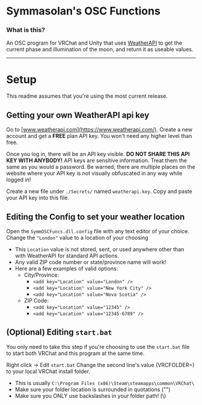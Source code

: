 # Symmasolan's OSC Functions
### What is this?
An OSC program for VRChat and Unity that uses [WeatherAPI](https://www.weatherapi.com/) to get the current phase and illumination of the moon, and return it as useable values.

------
# Setup
This readme assumes that you're using the most current release.

## Getting your own WeatherAPI api key
Go to [www.weatherapi.com](https://www.weatherapi.com/).
Create a new account and get a **FREE** plan API key. You won't need any higher level than free.

Once you log in, there will be an API key visible.
**DO NOT SHARE THIS API KEY WITH ANYBODY!** API keys are sensitive information. Treat them the same as you would a password.
Be warned, there are multiple places on the website where your API key is not visually obfuscated in any way while logged in!

Create a new file under `./Secrets/` named `weatherapi.key`.
Copy and paste your API key into this file.

## Editing the Config to set your weather location
Open the `SymmOSCFuncs.dll.config` file with any text editor of your choice.
Change the `"London"` value to a location of your choosing
  - This `Location` value is not stored, sent, or used anywhere other than with WeatherAPI for standard API actions.
  - Any valid ZIP code number or state/province name will work!
  - Here are a few examples of valid options:
    - City/Province:
      - `<add key="Location" value="London" />`
      - `<add key="Location" value="New York City" />`
      - `<add key="Location" value="Nova Scotia" />`
    - ZIP Code:
      - `<add key="Location" value="12345" />`
      - `<add key="Location" value="12345-6789" />`

## (Optional) Editing `start.bat`
You only need to take this step if you're choosing to use the `start.bat` file to start both VRChat and this program at the same time.

Right click -> Edit `start.bat`
Change the second line's value (VRCFOLDER=) to your local VRChat install folder.
  - This is usually `C:\Program Files (x86)\Steam\steamapps\common\VRChat\`
  - Make sure your folder location is surrounded in quotations ("")
  - Make sure you ONLY use backslashes in your folder path! (\\)
